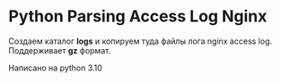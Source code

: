 # Python Parsing Access Log Nginx

Создаем каталог **logs** и копируем туда файлы лога nginx access log.
Поддерживает **gz** формат.

Написано на python 3.10